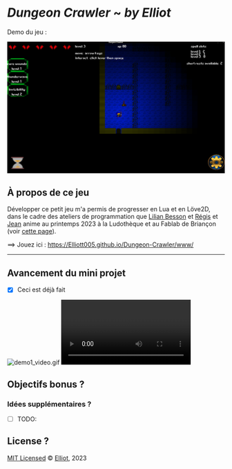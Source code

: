 # *Dungeon Crawler* ~ *by Elliot*

Demo du jeu :

![demo1_image.png](screenshots/demo1_image.png)

## À propos de ce jeu

Développer ce petit jeu m'a permis de progresser en Lua et en Löve2D, dans le cadre des ateliers de programmation que [Lilian Besson](https://GitHub.com/Naereen) et [Régis](https://github.com/regisb) et [Jean](https://github.com/Jehadel) anime au printemps 2023 à la Ludothèque et au Fablab de Briançon (voir [cette page](https://github.com/aucoindujeu/codeclub)).

==> Jouez ici : <https://Elliott005.github.io/Dungeon-Crawler/www/>

----

## Avancement du mini projet

- [x] Ceci est déjà fait

![demo1_video.gif](screenshots/demo1_video.gif)
![demo1_video.webm](screenshots/demo1_video.webm)

## Objectifs bonus ?

### Idées supplémentaires ?

- [ ] TODO:

## License ?

[MIT Licensed](LICENSE)
© [Elliot](https://github.com/Elliott005), 2023
